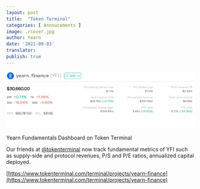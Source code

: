 ```yaml
---
layout: post
title:  "Token Terminal"
categories: [ Annoucements ]
image: ./cover.jpg
author: Yearn
date: '2021-09-03'
translator:
publish: true
---
```


![](1.jpg)

Yearn Fundamentals Dashboard on Token Terminal

Our friends at [@tokenterminal](https://twitter.com/tokenterminal) now track fundamental metrics of YFI such as supply-side and protocol revenues, P/S and P/E ratios, annualized capital deployed.

[https://www.tokenterminal.com/terminal/projects/yearn-finance](https://www.tokenterminal.com/terminal/projects/yearn-finance)
